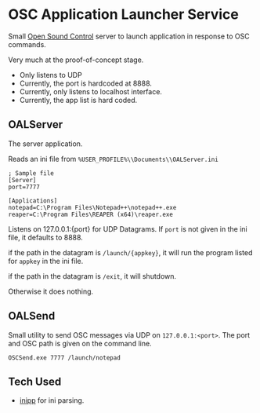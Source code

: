 # OSC Application Launcher Service

Small [Open Sound Control](https://opensoundcontrol.org) server to launch application in response to OSC commands.

Very much at the proof-of-concept stage.

- Only listens to UDP
- Currently, the port is hardcoded at 8888.
- Currently, only listens to localhost interface.
- Currently, the app list is hard coded.

## OALServer

The server application. 

Reads an ini file from `%USER_PROFILE%\\Documents\\OALServer.ini`

```
; Sample file
[Server]
port=7777

[Applications]
notepad=C:\Program Files\Notepad++\notepad++.exe
reaper=C:\Program Files\REAPER (x64)\reaper.exe
```

Listens on 127.0.0.1:{port} for UDP Datagrams. If `port` is not given in the ini file, it defaults to 8888.

if the path in the datagram is `/launch/{appkey}`, it will run the program listed for `appkey` in the ini file.

if the path in the datagram is `/exit`, it will shutdown.

Otherwise it does nothing.

## OALSend

Small utility to send OSC messages via UDP on `127.0.0.1:<port>`. The port and OSC path is given on the command line.

```
OSCSend.exe 7777 /launch/notepad
```

## Tech Used

* [inipp](https://github.com/mcmtroffaes/inipp) for ini parsing.

